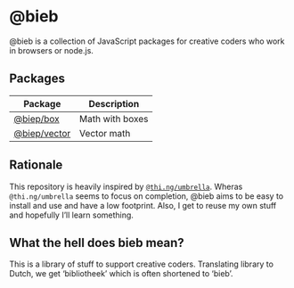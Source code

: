 # @bieb

@bieb is a collection of JavaScript packages for creative coders who work in browsers or node.js.

## Packages

| Package | Description |
| ------- | ----------- |
| [@biep/box](./packages/box) | Math with boxes |
| [@biep/vector](./packages/vector) | Vector math |

## Rationale

This repository is heavily inspired by [`@thi.ng/umbrella`](https://github.com/thi-ng/umbrella). Wheras `@thi.ng/umbrella` seems to focus on completion, @bieb aims to be easy to install and use and have a low footprint. Also, I get to reuse my own stuff and hopefully I’ll learn something.

## What the hell does bieb mean?

This is a library of stuff to support creative coders. Translating library to Dutch, we get ‘bibliotheek’ which is often shortened to ‘bieb’.
